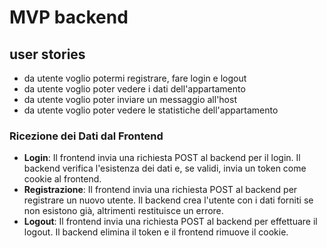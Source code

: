 # MVP backend

## user stories
- da utente voglio potermi registrare, fare login e logout
- da utente voglio poter vedere i dati dell'appartamento
- da utente voglio poter inviare un messaggio all'host
- da utente voglio poter vedere le statistiche dell'appartamento


### Ricezione dei Dati dal Frontend

- **Login**: Il frontend invia una richiesta POST al backend per il login. Il backend verifica l'esistenza dei dati e, se validi, invia un token come cookie al frontend.
- **Registrazione**: Il frontend invia una richiesta POST al backend per registrare un nuovo utente. Il backend crea l'utente con i dati forniti se non esistono già, altrimenti restituisce un errore.
- **Logout**: Il frontend invia una richiesta POST al backend per effettuare il logout. Il backend elimina il token e il frontend rimuove il cookie.